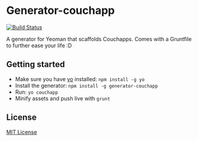 # Generator-couchapp
[![Build Status](https://secure.travis-ci.org/garbados/generator-couchapp.png?branch=master)](https://travis-ci.org/garbados/generator-couchapp)

A generator for Yeoman that scaffolds Couchapps. Comes with a Gruntfile to further ease your life :D

## Getting started
- Make sure you have [yo](https://github.com/yeoman/yo) installed:
    `npm install -g yo`
- Install the generator: `npm install -g generator-couchapp`
- Run: `yo couchapp`
- Minify assets and push live with `grunt`

## License
[MIT License](http://en.wikipedia.org/wiki/MIT_License)
